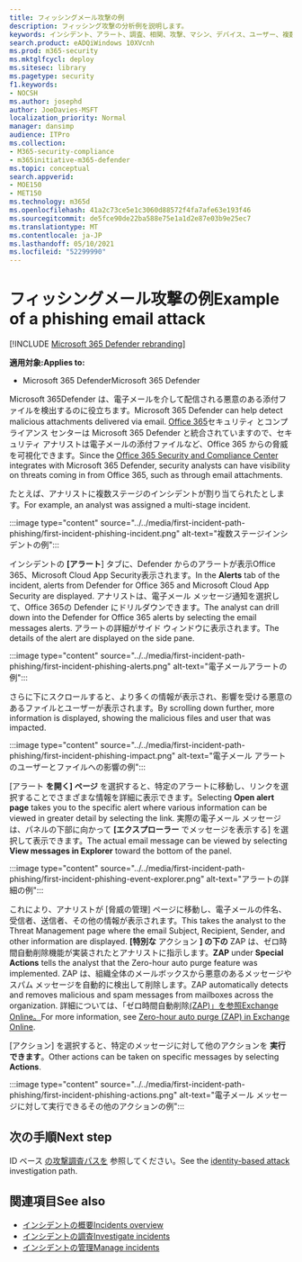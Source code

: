 ```yaml
---
title: フィッシングメール攻撃の例
description: フィッシング攻撃の分析例を説明します。
keywords: インシデント、アラート、調査、相関、攻撃、マシン、デバイス、ユーザー、複数の ID、ID、メールボックス、メール、365、Microsoft、M365
search.product: eADQiWindows 10XVcnh
ms.prod: m365-security
ms.mktglfcycl: deploy
ms.sitesec: library
ms.pagetype: security
f1.keywords:
- NOCSH
ms.author: josephd
author: JoeDavies-MSFT
localization_priority: Normal
manager: dansimp
audience: ITPro
ms.collection:
- M365-security-compliance
- m365initiative-m365-defender
ms.topic: conceptual
search.appverid:
- MOE150
- MET150
ms.technology: m365d
ms.openlocfilehash: 41a2c73ce5e1c3060d88572f4fa7afe63e193f46
ms.sourcegitcommit: de5fce90de22ba588e75e1a1d2e87e03b9e25ec7
ms.translationtype: MT
ms.contentlocale: ja-JP
ms.lasthandoff: 05/10/2021
ms.locfileid: "52299990"
---
```

# <a name="example-of-a-phishing-email-attack"></a><span data-ttu-id="32499-104">フィッシングメール攻撃の例</span><span class="sxs-lookup"><span data-stu-id="32499-104">Example of a phishing email attack</span></span>

[!INCLUDE [Microsoft 365 Defender rebranding](../includes/microsoft-defender.md)]

<span data-ttu-id="32499-105">**適用対象:**</span><span class="sxs-lookup"><span data-stu-id="32499-105">**Applies to:**</span></span>
- <span data-ttu-id="32499-106">Microsoft 365 Defender</span><span class="sxs-lookup"><span data-stu-id="32499-106">Microsoft 365 Defender</span></span>

<span data-ttu-id="32499-107">Microsoft 365Defender は、電子メールを介して配信される悪意のある添付ファイルを検出するのに役立ちます。</span><span class="sxs-lookup"><span data-stu-id="32499-107">Microsoft 365 Defender can help detect malicious attachments delivered via email.</span></span> <span data-ttu-id="32499-108">[Office 365](https://protection.office.com/)セキュリティ とコンプライアンス センターは Microsoft 365 Defender と統合されていますので、セキュリティ アナリストは電子メールの添付ファイルなど、Office 365 からの脅威を可視化できます。</span><span class="sxs-lookup"><span data-stu-id="32499-108">Since the [Office 365 Security and Compliance Center](https://protection.office.com/) integrates with Microsoft 365 Defender, security analysts can have visibility on threats coming in from Office 365, such as through email attachments.</span></span>

<span data-ttu-id="32499-109">たとえば、アナリストに複数ステージのインシデントが割り当てられたとします。</span><span class="sxs-lookup"><span data-stu-id="32499-109">For example, an analyst was assigned a multi-stage incident.</span></span>
 
:::image type="content" source="../../media/first-incident-path-phishing/first-incident-phishing-incident.png" alt-text="複数ステージインシデントの例"::: 

<span data-ttu-id="32499-111">インシデントの **[アラート**] タブに、Defender からのアラートが表示Office 365、Microsoft Cloud App Security表示されます。</span><span class="sxs-lookup"><span data-stu-id="32499-111">In the **Alerts** tab of the incident, alerts from Defender for Office 365 and Microsoft Cloud App Security are displayed.</span></span> <span data-ttu-id="32499-112">アナリストは、電子メール メッセージ通知を選択して、Office 365の Defender にドリルダウンできます。</span><span class="sxs-lookup"><span data-stu-id="32499-112">The analyst can drill down into the Defender for Office 365 alerts by selecting the email messages alerts.</span></span> <span data-ttu-id="32499-113">アラートの詳細がサイド ウィンドウに表示されます。</span><span class="sxs-lookup"><span data-stu-id="32499-113">The details of the alert are displayed on the side pane.</span></span>

:::image type="content" source="../../media/first-incident-path-phishing/first-incident-phishing-alerts.png" alt-text="電子メールアラートの例":::
 
<span data-ttu-id="32499-115">さらに下にスクロールすると、より多くの情報が表示され、影響を受ける悪意のあるファイルとユーザーが表示されます。</span><span class="sxs-lookup"><span data-stu-id="32499-115">By scrolling down further, more information is displayed, showing the malicious files and user that was impacted.</span></span>

:::image type="content" source="../../media/first-incident-path-phishing/first-incident-phishing-impact.png" alt-text="電子メール アラートのユーザーとファイルへの影響の例":::
  
<span data-ttu-id="32499-117">[アラート **を開く] ページ** を選択すると、特定のアラートに移動し、リンクを選択することでさまざまな情報を詳細に表示できます。</span><span class="sxs-lookup"><span data-stu-id="32499-117">Selecting **Open alert page** takes you to the specific alert where various information can be viewed in greater detail by selecting the link.</span></span> <span data-ttu-id="32499-118">実際の電子メール メッセージは、パネルの下部に向かって **[エクスプローラー** でメッセージを表示する] を選択して表示できます。</span><span class="sxs-lookup"><span data-stu-id="32499-118">The actual email message can be viewed by selecting **View messages in Explorer** toward the bottom of the panel.</span></span>
 
:::image type="content" source="../../media/first-incident-path-phishing/first-incident-phishing-event-explorer.png" alt-text="アラートの詳細の例"::: 

<span data-ttu-id="32499-120">これにより、アナリストが [脅威の管理] ページに移動し、電子メールの件名、受信者、送信者、その他の情報が表示されます。</span><span class="sxs-lookup"><span data-stu-id="32499-120">This takes the analyst to the Threat Management page where the email Subject, Recipient, Sender, and other information are displayed.</span></span> <span data-ttu-id="32499-121">**[特別な** アクション **] の下の** ZAP は、ゼロ時間自動削除機能が実装されたとアナリストに指示します。</span><span class="sxs-lookup"><span data-stu-id="32499-121">**ZAP** under **Special Actions** tells the analyst that the Zero-hour auto purge feature was implemented.</span></span> <span data-ttu-id="32499-122">ZAP は、組織全体のメールボックスから悪意のあるメッセージやスパム メッセージを自動的に検出して削除します。</span><span class="sxs-lookup"><span data-stu-id="32499-122">ZAP automatically detects and removes malicious and spam messages from mailboxes across the organization.</span></span> <span data-ttu-id="32499-123">詳細については、「ゼロ時間自動削除[(ZAP)」を参照Exchange Online。](../office-365-security/zero-hour-auto-purge.md)</span><span class="sxs-lookup"><span data-stu-id="32499-123">For more information, see [Zero-hour auto purge (ZAP) in Exchange Online](../office-365-security/zero-hour-auto-purge.md).</span></span>

<span data-ttu-id="32499-124">[アクション] を選択すると、特定のメッセージに対して他のアクションを **実行できます**。</span><span class="sxs-lookup"><span data-stu-id="32499-124">Other actions can be taken on specific messages by selecting **Actions**.</span></span> 
 
:::image type="content" source="../../media/first-incident-path-phishing/first-incident-phishing-actions.png" alt-text="電子メール メッセージに対して実行できるその他のアクションの例"::: 

## <a name="next-step"></a><span data-ttu-id="32499-126">次の手順</span><span class="sxs-lookup"><span data-stu-id="32499-126">Next step</span></span>

<span data-ttu-id="32499-127">ID ベース [の攻撃調査パスを](first-incident-path-identity.md) 参照してください。</span><span class="sxs-lookup"><span data-stu-id="32499-127">See the [identity-based attack](first-incident-path-identity.md) investigation path.</span></span>

## <a name="see-also"></a><span data-ttu-id="32499-128">関連項目</span><span class="sxs-lookup"><span data-stu-id="32499-128">See also</span></span>

- [<span data-ttu-id="32499-129">インシデントの概要</span><span class="sxs-lookup"><span data-stu-id="32499-129">Incidents overview</span></span>](incidents-overview.md)
- [<span data-ttu-id="32499-130">インシデントの調査</span><span class="sxs-lookup"><span data-stu-id="32499-130">Investigate incidents</span></span>](investigate-incidents.md)
- [<span data-ttu-id="32499-131">インシデントの管理</span><span class="sxs-lookup"><span data-stu-id="32499-131">Manage incidents</span></span>](manage-incidents.md)
